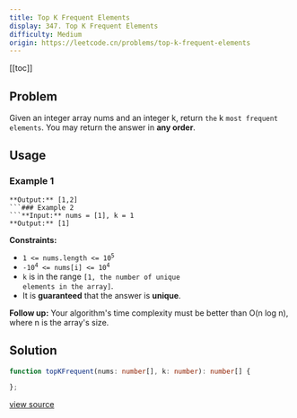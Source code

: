 ```yaml
---
title: Top K Frequent Elements
display: 347. Top K Frequent Elements
difficulty: Medium
origin: https://leetcode.cn/problems/top-k-frequent-elements
---
```


[[toc]]

## Problem

Given an integer array nums and an integer k, return `the` k `most frequent elements`. You may return the answer in **any order**.

 ## Usage

### Example 1
```**Input:** nums = [1,1,1,2,2,3], k = 2
**Output:** [1,2]
```### Example 2
```**Input:** nums = [1], k = 1
**Output:** [1]
```
 
**Constraints:**

- <code>1 &lt;= nums.length &lt;= 10<sup>5</sup></code>
- <code>-10<sup>4</sup> &lt;= nums[i] &lt;= 10<sup>4</sup></code>
- <code>k</code> is in the range <code>[1, the number of unique elements in the array]</code>.
- It is **guaranteed** that the answer is **unique**.

 
**Follow up:** Your algorithm&#39;s time complexity must be better than O(n log n), where n is the array&#39;s size.


## Solution

```ts
function topKFrequent(nums: number[], k: number): number[] {

};
```

[view source](https://leetcode.cn/problems/top-k-frequent-elements)
